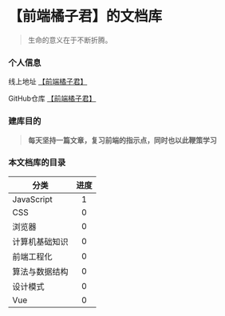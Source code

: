 
# 【前端橘子君】的文档库 <!-- {docsify-ignore} -->


> 生命的意义在于不断折腾。


### 个人信息 <!-- {docsify-ignore} -->
线上地址 <font color="#ff4400">[【前端橘子君】](http://xiaoysosheng.top)</font>

GitHub仓库 <font color="#ff4400">[【前端橘子君】](https://github.com/xiaoyaosheng-yu/library)</font>


### 建库目的 <!-- {docsify-ignore} -->
> **每天坚持一篇文章，复习前端的指示点，同时也以此鞭策学习**

### 本文档库的目录 <!-- {docsify-ignore} -->

| 分类           | 进度        |
| --------       | :--------: |
| JavaScript     | 1          |
| CSS            | 0          |
| 浏览器         | 0          |
| 计算机基础知识  | 0          |
| 前端工程化     | 0          |
| 算法与数据结构 | 0           |
| 设计模式       | 0          |
| Vue           | 0          |